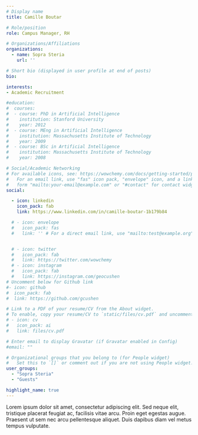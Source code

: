 ```yaml
---
# Display name
title: Camille Boutar

# Role/position
role: Campus Manager, RH

# Organizations/Affiliations
organizations:
  - name: Sopra Steria
    url: ''

# Short bio (displayed in user profile at end of posts)
bio: 

interests:
- Academic Recruitment

#education:
#  courses:
#  - course: PhD in Artificial Intelligence
#    institution: Stanford University
#    year: 2012
#  - course: MEng in Artificial Intelligence
#    institution: Massachusetts Institute of Technology
#    year: 2009
#  - course: BSc in Artificial Intelligence
#    institution: Massachusetts Institute of Technology
#    year: 2008

# Social/Academic Networking
# For available icons, see: https://wowchemy.com/docs/getting-started/page-builder/#icons
#   For an email link, use "fas" icon pack, "envelope" icon, and a link in the
#   form "mailto:your-email@example.com" or "#contact" for contact widget.
social:

  - icon: linkedin
    icon_pack: fab
    link: https://www.linkedin.com/in/camille-boutar-1b179b84

  # - icon: envelope
  #   icon_pack: fas
  #   link: '' # For a direct email link, use "mailto:test@example.org".


  # - icon: twitter
  #   icon_pack: fab
  #   link: https://twitter.com/wowchemy
  # - icon: instagram
  #   icon_pack: fab
  #   link: https://instagram.com/geocushen
# Uncomment below for Github link
#- icon: github
#  icon_pack: fab
#  link: https://github.com/gcushen

# Link to a PDF of your resume/CV from the About widget.
# To enable, copy your resume/CV to `static/files/cv.pdf` and uncomment the lines below.
# - icon: cv
#   icon_pack: ai
#   link: files/cv.pdf

# Enter email to display Gravatar (if Gravatar enabled in Config)
#email: ""

# Organizational groups that you belong to (for People widget)
#   Set this to `[]` or comment out if you are not using People widget.
user_groups:
  - "Sopra Steria"
  - "Guests"

highlight_name: true
---
```


Lorem ipsum dolor sit amet, consectetur adipiscing elit. Sed neque elit, tristique placerat feugiat ac, facilisis vitae arcu. Proin eget egestas augue. Praesent ut sem nec arcu pellentesque aliquet. Duis dapibus diam vel metus tempus vulputate.